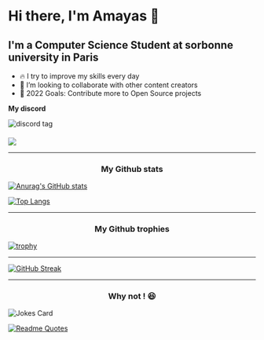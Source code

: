 # Hi there, I'm Amayas 👋

## I'm a Computer Science Student at sorbonne university in Paris

- 🔥 I try to improve my skills every day
- 🌱 I’m looking to collaborate with other content creators
- 🥅 2022 Goals: Contribute more to Open Source projects

**My discord**

<img alt="discord tag" src='https://discord.c99.nl/widget/theme-2/640319226061520908.png' />

####

![](https://komarev.com/ghpvc/?username=Amayas29)

---

<h3 align="center">My Github stats</h3>

[![Anurag's GitHub stats](https://github-readme-stats.vercel.app/api?username=Amayas29&count_private=true&show_icons=true&theme=nord&custom_title=Amayas's+GitHub+Stats&include_all_commits=true)](https://github.com/anuraghazra/github-readme-stats)


[![Top Langs](https://github-readme-stats.vercel.app/api/top-langs/?username=Amayas29&show_icons=true&theme=nord&layout=compact&langs_count=10&custom_title=Most+used+languages&card_width=400)](https://github.com/anuraghazra/github-readme-stats)


---

<h3 align="center">My Github trophies</h3>


[![trophy](https://github-profile-trophy.vercel.app/?username=Amayas29&column=3&margin-w=15&margin-h=15&theme=onedark)](https://github.com/ryo-ma/github-profile-trophy)

---

[![GitHub Streak](http://github-readme-streak-stats.herokuapp.com?user=Amayas29&theme=dark)](https://git.io/streak-stats)

---

<h3 align="center">Why not ! 😆</h3>

![Jokes Card](https://readme-jokes.vercel.app/api)

[![Readme Quotes](https://quotes-github-readme.vercel.app/api?type=horizontal)](https://github.com/piyushsuthar/github-readme-quotes)
